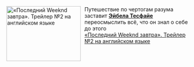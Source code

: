 <!--2025-04-07 11:00:22-->
<div class="yb">
  <div class="rss smaller1 kino_kino"><a href="https://www.kino-teatr.ru/video/47950/" title="«Последний Weeknd завтра». Трейлер №2 на английском языке"><img src="https://www.kino-teatr.ru/video/0/5/47950/poster.jpg" width="196" height="147" align="left" hspace="5" style="margin: 0px 10px 0px 5px" alt="«Последний Weeknd завтра». Трейлер №2 на английском языке"/></a>Путешествие по чертогам разума заставит <a href=https://www.kino-teatr.ru/kino/producer/hollywood/721634/works/ target=_blank><strong>Эйбела Тесфайе</strong></a> переосмыслить всё, что он знал о себе до этого <br><a class="light" href="https://www.kino-teatr.ru/video/47950/">«Последний Weeknd завтра». Трейлер №2 на английском языке</a></div>
</div>
